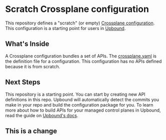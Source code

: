 # Scratch Crossplane configuration

This repository defines a "scratch" (or empty) [Crossplane configuration](https://docs.crossplane.io/v1.11/concepts/packages/#configuration-packages). This configuration is a starting point for users in [Upbound](https://console.upbound.io).

## What's Inside

A Crossplane configuration bundles a set of APIs. The [crossplane.yaml](https://github.com/upbound/configuration-scratch/blob/main/crossplane.yaml) is the definition file for a configuration. This configuration has no APIs defined because it is from scratch.

## Next Steps

This repository is a starting point. You can start by creating new API definitions in this repo. Upbound will automatically detect the commits you make in your repo and build the configuration package for you. To learn more about how to build APIs for your managed control planes in Upbound, read the guide on [Upbound's docs](https://docs.upbound.io).

## This is a change
